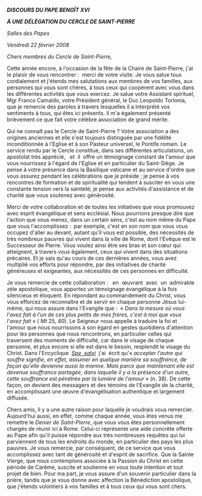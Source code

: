 ***DISCOURS DU PAPE BENOÎT XVI***

***À UNE DÉLÉGATION DU CERCLE DE SAINT-PIERRE***

*Salles des Papes*

*Vendredi 22 février 2008*

*Chers membres du Cercle de Saint-Pierre,*

Cette année encore, à l'occasion de la fête de la Chaire de Saint-Pierre, j'ai le plaisir de vous rencontrer :  merci de votre visite. Je vous salue tous cordialement et j'étends mes salutations aux membres de vos familles, aux personnes qui vous sont chères, à tous ceux qui coopèrent avec vous dans les différentes activités que vous exercez. Je salue votre Assistant spirituel, Mgr Franco Camaldo, votre Président général, le Duc Leopoldo Torlonia, que je remercie des paroles à travers lesquelles il a interprété vos sentiments à tous, qui êtes ici présents. Il m'a également présenté brièvement ce que fait votre célèbre association de grand mérite.

Qui ne connaît pas le Cercle de Saint-Pierre ? Votre association a des origines anciennes et elle s'est toujours distinguée par une fidélité inconditionnée à l'Eglise et à son Pasteur universel, le Pontife romain. Le service rendu par le Cercle constitue, dans ses différentes articulations, un apostolat très apprécié,   et  il  offre un témoignage constant de l'amour que vous nourrissez à l'égard de l'Eglise et en particulier du Saint-Siège. Je pense à votre présence dans la Basilique vaticane et au service d'ordre que vous assurez pendant les célébrations que je préside ; je pense à vos rencontres de formation et de spiritualité qui tendent à susciter en vous une constante tension vers la sainteté; je pense aux activités d'assistance et de charité que vous soutenez avec générosité.

Merci de votre collaboration et de toutes les initiatives que vous promouvez avec esprit évangélique et sens ecclésial. Nous pourrions presque dire que l'action que vous menez, dans un certain sens, c'est au nom même du Pape que vous l'accomplissez :  par exemple, c'est en son nom que vous vous occupez d'aller au devant, autant qu'il vous est possible, des nécessités de très nombreux pauvres qui vivent dans la ville de Rome, dont l'Evêque est le Successeur de Pierre. Vous voulez ainsi être ses bras et son cœur qui atteignent, à travers vous également, ceux qui vivent dans des situations précaires. Et je sais qu'au cours de ces dernières années, vous avez multiplié vos efforts pour répondre, par des initiatives de charité généreuses et exigeantes, aux nécessités de ces personnes en difficulté.

Je vous remercie de cette collaboration :   en  œuvrant  avec  un  admirable zèle apostolique, vous apportez un témoignage évangélique à la fois silencieux et éloquent. En répondant au commandement du Christ, vous vous efforcez de reconnaître et de servir en chaque personne Jésus lui-même, qui nous assure dans l'Evangile que :  « *Dans la mesure où vous l'avez fait à l'un de ces plus petits de mes frères, c'est à moi que vous l'avez fait* » ( *Mt* 25, 40). Le Seigneur nous appelle à traduire la foi et l'amour que nous nourrissons à son égard en gestes quotidiens d'attention pour les personnes que nous rencontrons, en particulier celles qui traversent des moments de difficulté, car dans le visage de chaque personne, et plus encore si elle est dans le besoin, resplendit le visage du Christ. Dans l'Encyclique  *[Spe  salvi](/content/benedict-xvi/fr/encyclicals/documents/hf_ben-xvi_enc_20071130_spe-salvi.html)*  j'ai  écrit qu'« *accepter l'autre qui souffre signifie, en effet, assumer en quelque manière sa souffrance, de façon qu'elle devienne aussi la mienne. Mais parce que maintenant elle est devenue souffrance partagée, dans laquelle il y a la présence d'un autre, cette souffrance est pénétrée par la lumière de l'amour* » (n. 38). De cette façon, on devient des messagers et des témoins de l'Evangile de la charité, en accomplissant une œuvre d'évangélisation authentique et largement diffusée.

Chers amis, il y a une autre raison pour laquelle je voudrais vous remercier. Aujourd'hui aussi, en effet, comme chaque année, vous êtes venus me remettre le *Denier de Saint-Pierre*, que vous vous êtes personnellement chargés de réunir ici à Rome. Celui-ci représente une aide concrète offerte au Pape afin qu'il puisse répondre aux très nombreuses requêtes qui lui parviennent de tous les endroits du monde, en particulier des pays les plus pauvres. Je vous remercie, par conséquent, de ce service que vous accomplissez avec tant de générosité et d'esprit de sacrifice. Que la Sainte Vierge, que nous contemplons associée à la Passion du Christ en cette période de Carême, suscite et soutienne en vous toute intention et tout projet de bien. Pour ma part, je vous assure d'un souvenir particulier dans la prière, tandis que je vous donne avec affection la Bénédiction apostolique, que j'étends volontiers à vos familles et à tous ceux qui vous sont chers.